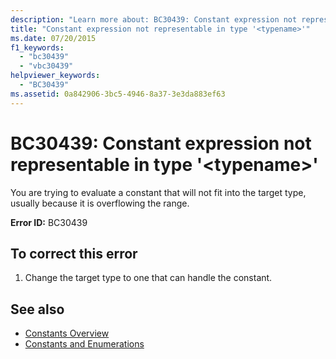 ```yaml
---
description: "Learn more about: BC30439: Constant expression not representable in type '<typename>"
title: "Constant expression not representable in type '<typename>'"
ms.date: 07/20/2015
f1_keywords:
  - "bc30439"
  - "vbc30439"
helpviewer_keywords:
  - "BC30439"
ms.assetid: 0a842906-3bc5-4946-8a37-3e3da883ef63
---
```

# BC30439: Constant expression not representable in type '\<typename>'

You are trying to evaluate a constant that will not fit into the target type, usually because it is overflowing the range.

 **Error ID:** BC30439

## To correct this error

1. Change the target type to one that can handle the constant.

## See also

- [Constants Overview](../../programming-guide/language-features/constants-enums/constants-overview.md)
- [Constants and Enumerations](../constants-and-enumerations.md)
